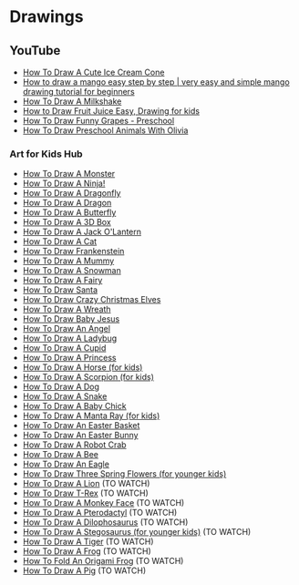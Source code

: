 # Drawings
## YouTube
* [How To Draw A Cute Ice Cream Cone](https://www.youtube.com/watch?v=UW6H5dAPuhY)
* [How to draw a mango easy step by step | very easy and simple mango drawing tutorial for beginners](https://www.youtube.com/watch?v=u_bS6m2kb80)
* [How To Draw A Milkshake](https://www.youtube.com/watch?v=ATEKkx159RY)
* [How to Draw Fruit Juice Easy, Drawing for kids](https://www.youtube.com/watch?v=2Bg2KRAtWHY)
* [How To Draw Funny Grapes - Preschool](https://www.youtube.com/watch?v=HJhAfnTwV1o)
* [How To Draw Preschool Animals With Olivia](https://www.youtube.com/watch?v=G_mVY3M8ceQ)

### Art for Kids Hub
* [How To Draw A Monster](https://www.youtube.com/watch?v=GgENm6Uk55o)
* [How To Draw A Ninja!](https://www.youtube.com/watch?v=8DY81Syx5IE)
* [How To Draw A Dragonfly](https://www.youtube.com/watch?v=60s79wNjQjg)
* [How To Draw A Dragon](https://www.youtube.com/watch?v=1ksIegCk0Vg)
* [How To Draw A Butterfly](https://www.youtube.com/watch?v=TxU8msKBqAw)
* [How To Draw A 3D Box](https://www.youtube.com/watch?v=Njhf2SMY4lY)
* [How To Draw A Jack O'Lantern](https://www.youtube.com/watch?v=y6R6_dRK_bI)
* [How To Draw A Cat](https://www.youtube.com/watch?v=PwHbHvIhEZM)
* [How To Draw Frankenstein](https://www.youtube.com/watch?v=jmfvmGbiICQ)
* [How To Draw A Mummy](https://www.youtube.com/watch?v=kT3YJbP0pZA)
* [How To Draw A Snowman](https://www.youtube.com/watch?v=HKnLw6fceLA)
* [How To Draw A Fairy](https://www.youtube.com/watch?v=kc_iugiP314)
* [How To Draw Santa](https://www.youtube.com/watch?v=wZHGxCjDXKU)
* [How To Draw Crazy Christmas Elves](https://www.youtube.com/watch?v=N70SMBklMPA)
* [How To Draw A Wreath](https://www.youtube.com/watch?v=yBqSgMxQgno)
* [How To Draw Baby Jesus](https://www.youtube.com/watch?v=uglci5qlnUI)
* [How To Draw An Angel](https://www.youtube.com/watch?v=x1b6okX2xgY)
* [How To Draw A Ladybug](https://www.youtube.com/watch?v=cZaGsS6joHM)
* [How To Draw A Cupid](https://www.youtube.com/watch?v=WftGT_F3U-4)
* [How To Draw A Princess](https://www.youtube.com/watch?v=aAeyggfu_0I)
* [How To Draw A Horse (for kids)](https://www.youtube.com/watch?v=8p-qX5qs8lU)
* [How To Draw A Scorpion (for kids)](https://www.youtube.com/watch?v=Jfks2lC1j9U)
* [How To Draw A Dog](https://www.youtube.com/watch?v=YuYSSdDKYWM)
* [How To Draw A Snake](https://www.youtube.com/watch?v=kgdckanlXs0)
* [How To Draw A Baby Chick](https://www.youtube.com/watch?v=Uuv6e1L1dd4)
* [How To Draw A Manta Ray (for kids)](https://www.youtube.com/watch?v=esHvfqSs8TY)
* [How To Draw An Easter Basket](https://www.youtube.com/watch?v=bsC0169wUgU)
* [How To Draw An Easter Bunny](https://www.youtube.com/watch?v=sO4-bPQH0XI)
* [How To Draw A Robot Crab](https://www.youtube.com/watch?v=Y_x7UGFTcO8)
* [How To Draw A Bee](https://www.youtube.com/watch?v=aYfODWA8puY)
* [How To Draw An Eagle](https://www.youtube.com/watch?v=LsGZpAHfhGA)
* [How To Draw Three Spring Flowers (for younger kids)](https://www.youtube.com/watch?v=2bYgLP47NCw)
* [How To Draw A Lion](https://www.youtube.com/watch?v=DZosL9uiRNM) (TO WATCH)
* [How To Draw T-Rex](https://www.youtube.com/watch?v=Qt1a4_pgwHc) (TO WATCH)
* [How To Draw A Monkey Face](https://www.youtube.com/watch?v=-LAdxgZMKUM) (TO WATCH)
* [How To Draw A Pterodactyl](https://www.youtube.com/watch?v=hbSvfFXEoSQ) (TO WATCH)
* [How To Draw A Dilophosaurus](https://www.youtube.com/watch?v=Vivi2a4LGBg) (TO WATCH)
* [How To Draw A Stegosaurus (for younger kids)](https://www.youtube.com/watch?v=6suXTRt3IR4) (TO WATCH)
* [How To Draw A Tiger](https://www.youtube.com/watch?v=qEwzS-jG_LI) (TO WATCH)
* [How To Draw A Frog](https://www.youtube.com/watch?v=lylsZpgD-as) (TO WATCH)
* [How To Fold An Origami Frog](https://www.youtube.com/watch?v=_6uN2knV9iU) (TO WATCH)
* [How To Draw A Pig](https://www.youtube.com/watch?v=m2x2kDxUt9E) (TO WATCH)
